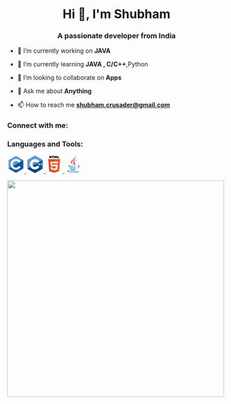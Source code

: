 <h1 align="center">Hi 👋, I'm Shubham</h1>
<h3 align="center">A passionate developer from India</h3>

- 🔭 I’m currently working on **JAVA**

- 🌱 I’m currently learning **JAVA , C/C++**,Python

- 👯 I’m looking to collaborate on **Apps**

- 💬 Ask me about **Anything**

- 📫 How to reach me **shubham.crusader@gmail.com**

<h3 align="left">Connect with me:</h3>
<p align="left">
</p>

<h3 align="left">Languages and Tools:</h3>
<p align="left"> <a href="https://www.cprogramming.com/" target="_blank" rel="noreferrer"> <img src="https://raw.githubusercontent.com/devicons/devicon/master/icons/c/c-original.svg" alt="c" width="40" height="40"/> </a> <a href="https://www.w3schools.com/cpp/" target="_blank" rel="noreferrer"> <img src="https://raw.githubusercontent.com/devicons/devicon/master/icons/cplusplus/cplusplus-original.svg" alt="cplusplus" width="40" height="40"/> </a> <a href="https://www.w3.org/html/" target="_blank" rel="noreferrer"> <img src="https://raw.githubusercontent.com/devicons/devicon/master/icons/html5/html5-original-wordmark.svg" alt="html5" width="40" height="40"/> </a> <a href="https://www.java.com" target="_blank" rel="noreferrer"> <img src="https://raw.githubusercontent.com/devicons/devicon/master/icons/java/java-original.svg" alt="java" width="40" height="40"/>
 </a><a href="https://www.google.com/search?q=python&rlz=1C1UEAD_enIN1021IN1021&sxsrf=ALiCzsZ7s8r3qBAzBRFKc-2kUIYpTO_2Ag:1665646728907&tbm=isch&source=iu&ictx=1&vet=1&fir=SzFSgHmbCfpo0M%252C3wRBXLyvECcz0M%252C%252Fm%252F05z1_%253B6gL-m2EeEpxmGM%252CFvb7Gz_c4rwxjM%252C_%253BdnNSqG412OGTDM%252CN7YP239PdUIzYM%252C_%253BOO5BXHlBkMORMM%252CZIk6oEy_LSc-sM%252C_%253B0OqqBRP6muTy8M%252CGKp2edbOs3wKYM%252C_&usg=AI4_-kQsnQGsb6OVlyUxtKQ4tc8yYxewJQ&sa=X&ved=2ahUKEwiu6-PM2dz6AhUxXWwGHSEcAxAQ_B16BAhOEAE#imgrc=SzFSgHmbCfpo0M"></p>
<img src="https://camo.githubusercontent.com/79c749239e0f5bba695849f7404bcb811e232f106321d01c31767fef88919691/68747470733a2f2f63646e2e6472696262626c652e636f6d2f75736572732f323430313134312f73637265656e73686f74732f353438373938322f6d656469612f66393431333531393364383432653234306539633132363765346439636138392e676966" height=500px width=500px>

